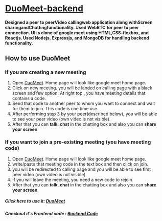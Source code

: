 # [DuoMeet-backend](https://github.com/mohit355/Duo-Meet-backend)

#### Designed a peer to peerVideo callingweb application along withScreen sharingandChattingfunctionality. Used WebRTC for peer to peer connection. UI is clone of google meet using HTML,CSS-flexbox, and Reactjs. Used Nodejs, Expressjs, and MongoDB for handling backend functionality.


## How to use DuoMeet

### If you are creating a new meeting

1. Open [DuoMeet](https://duomeet355.web.app/). Home page will look like google meet home page.
2. Click on new meeting. you will be landed on calling page with a black screen and few option. At right top , you have meeting details that contains a code.
3. Send that code to another peer to whom you want to connect and wait for them to join. This code is one time use.
4. After performing step 3 by your peer(described below), you will be able to see your peer video (own video is not visible).
5. After that you can **talk**, **chat** in the chatting box and also you can **share your screen**.

### If you want to join a pre-existing meeting (you have meeting code)

1. Open [DuoMeet](https://duomeet355.web.app/). Home page will look like google meet home page.
2. write/paste that meeting code in the text box and then click on join.
3. you will be redirected to calling page and you will be able to see first peer video (own video is not visible).
4. If you will leave the meeting, you need a new code to rejoin.
5. After that you can **talk**, **chat** in the chatting box and also you can **share your screen**.

##### Click here to use it: [DuoMeet](https://duomeet355.web.app/)
##### Checkout it's Frontend code : [Backend Code](https://github.com/mohit355/DuoMeet-frontend)
